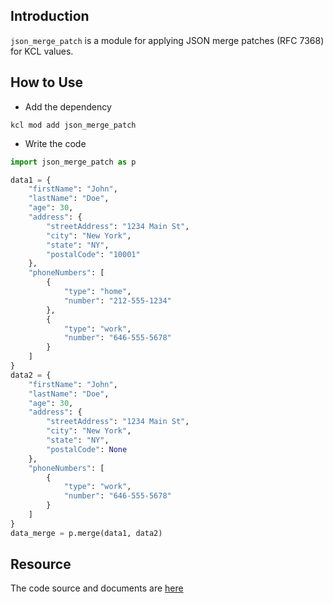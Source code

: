 ## Introduction

`json_merge_patch` is a module for applying JSON merge patches (RFC 7368) for KCL values.

## How to Use

+ Add the dependency

```shell
kcl mod add json_merge_patch
```

+ Write the code

```python
import json_merge_patch as p

data1 = {
    "firstName": "John",
    "lastName": "Doe",
    "age": 30,
    "address": {
        "streetAddress": "1234 Main St",
        "city": "New York",
        "state": "NY",
        "postalCode": "10001"
    },
    "phoneNumbers": [
        {
            "type": "home",
            "number": "212-555-1234"
        },
        {
            "type": "work",
            "number": "646-555-5678"
        }
    ]
}
data2 = {
    "firstName": "John",
    "lastName": "Doe",
    "age": 30,
    "address": {
        "streetAddress": "1234 Main St",
        "city": "New York",
        "state": "NY",
        "postalCode": None
    },
    "phoneNumbers": [
        {
            "type": "work",
            "number": "646-555-5678"
        }
    ]
}
data_merge = p.merge(data1, data2)
```

## Resource

The code source and documents are [here](https://github.com/kcl-lang/artifacthub/tree/main/json_merge_patch)
